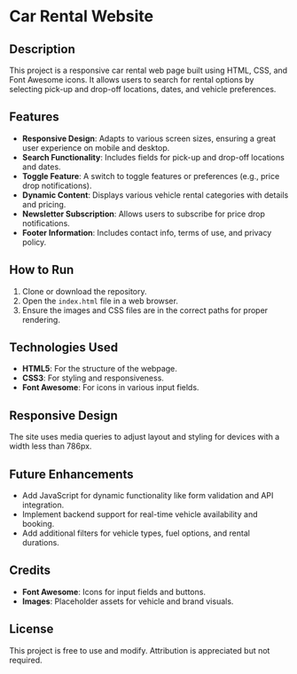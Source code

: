 # Car  Rental Website  

## Description  
This project is a responsive car  rental web page built using HTML, CSS, and Font Awesome icons. It allows users to search for rental options by selecting pick-up and drop-off locations, dates, and vehicle preferences.  

## Features  
- **Responsive Design**: Adapts to various screen sizes, ensuring a great user experience on mobile and desktop.  
- **Search Functionality**: Includes fields for pick-up and drop-off locations and dates.  
- **Toggle Feature**: A switch to toggle features or preferences (e.g., price drop notifications).  
- **Dynamic Content**: Displays various vehicle rental categories with details and pricing.  
- **Newsletter Subscription**: Allows users to subscribe for price drop notifications.  
- **Footer Information**: Includes contact info, terms of use, and privacy policy.  


## How to Run  
1. Clone or download the repository.  
2. Open the `index.html` file in a web browser.  
3. Ensure the images and CSS files are in the correct paths for proper rendering.  

## Technologies Used  
- **HTML5**: For the structure of the webpage.  
- **CSS3**: For styling and responsiveness.  
- **Font Awesome**: For icons in various input fields.  

## Responsive Design  
The site uses media queries to adjust layout and styling for devices with a width less than 786px.  

## Future Enhancements  
- Add JavaScript for dynamic functionality like form validation and API integration.  
- Implement backend support for real-time vehicle availability and booking.  
- Add additional filters for vehicle types, fuel options, and rental durations.  

## Credits  
- **Font Awesome**: Icons for input fields and buttons.  
- **Images**: Placeholder assets for vehicle and brand visuals.  

## License  
This project is free to use and modify. Attribution is appreciated but not required.  



